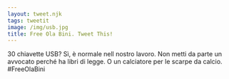 ```yaml
---
layout: tweet.njk
tags: tweetit
image: /img/usb.jpg
title: Free Ola Bini. Tweet This!
---
```

30 chiavette USB? Sì, è normale nell nostro lavoro. Non metti da parte un avvocato perché ha libri di legge. O un calciatore per le scarpe da calcio. #FreeOlaBini
